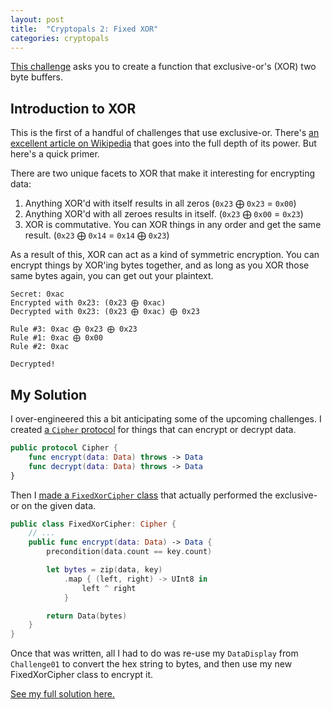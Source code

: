 ```yaml
---
layout: post
title:  "Cryptopals 2: Fixed XOR"
categories: cryptopals
---
```

<!-- cspell:ignore xor'ing xor'd -->
[This challenge](https://cryptopals.com/sets/1/challenges/2) asks you to create a function that exclusive-or's (XOR) two byte buffers. 

## Introduction to XOR
This is the first of a handful of challenges that use exclusive-or. There's [an excellent article on Wikipedia](https://en.wikipedia.org/wiki/Exclusive_or) that goes into the full depth of its power. But here's a quick primer.

There are two unique facets to XOR that make it interesting for encrypting data:
1. Anything XOR'd with itself results in all zeros (`0x23` ⨁ `0x23` = `0x00`)
1. Anything XOR'd with all zeroes results in itself. (`0x23` ⨁ `0x00` = `0x23`)
1. XOR is commutative. You can XOR things in any order and get the same result. (`0x23` ⨁ `0x14` = `0x14` ⨁ `0x23`)

As a result of this, XOR can act as a kind of symmetric encryption. You can encrypt things by XOR'ing bytes together, and as long as you XOR those same bytes again, you can get out your plaintext.

```
Secret: 0xac
Encrypted with 0x23: (0x23 ⨁ 0xac)
Decrypted with 0x23: (0x23 ⨁ 0xac) ⨁ 0x23

Rule #3: 0xac ⨁ 0x23 ⨁ 0x23
Rule #1: 0xac ⨁ 0x00
Rule #2: 0xac

Decrypted!
```

## My Solution
I over-engineered this a bit anticipating some of the upcoming challenges. I created [a `Cipher` protocol](https://github.com/downie/cryptopals/blob/main/CryptoTools/Ciphers/Cipher.swift) for things that can encrypt or decrypt data.

```swift
public protocol Cipher {
    func encrypt(data: Data) throws -> Data
    func decrypt(data: Data) throws -> Data
}
```

Then I [made a `FixedXorCipher` class](https://github.com/downie/cryptopals/blob/main/CryptoTools/Ciphers/FixedXorCipher.swift) that actually performed the exclusive-or on the given data. 

```swift
public class FixedXorCipher: Cipher {
    // ...
    public func encrypt(data: Data) -> Data {
        precondition(data.count == key.count)

        let bytes = zip(data, key)
            .map { (left, right) -> UInt8 in
                left ^ right
            }

        return Data(bytes)
    }
}
```

Once that was written, all I had to do was re-use my `DataDisplay` from `Challenge01` to convert the hex string to bytes, and then use my new FixedXorCipher class to encrypt it.

[See my full solution here.](https://github.com/downie/cryptopals/blob/main/Cryptopals/Challenges/Set1/Challenge02.swift) 